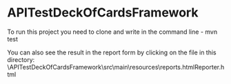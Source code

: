 # APITestDeckOfCardsFramework

To run this project you need to clone and write in the command line - mvn test

You can also see the result in the report form by clicking on the file in this directory: 
     \APITestDeckOfCardsFramework\src\main\resources\reports.htmlReporter.html
